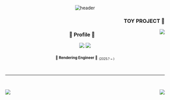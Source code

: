 
<div align="center">
  
![header](https://capsule-render.vercel.app/api?type=blur&height=300&color=gradient&text=Padocit&desc=Rendering,%20Game%20Engine)

<div align="center">
<h3 align="right"><b> TOY PROJECT 👾 </b></h3>
  <img align="right" src="https://github-readme-stats.vercel.app/api/pin/?username=padocit&repo=pado&theme=blue_navy"/>
</div>


<div align="center">
  
  ### 🐯 Profile 🐯 

  <a href="https://github.com/haileeLog" target="_blank"><img src="https://img.shields.io/badge/github-000000?style=for-the-badge&logo-bitdefender&logoColor=FFFFFF"/></a>
  <a href="https://velog.io/@padocit/posts" target="_blank"><img src="https://img.shields.io/badge/techblog-666666?style=for-the-badge&logo-bitdefender&logoColor=FFFFFF"/></a>

<sub>**💙 Rendering Engineer 💙**</sub> <sub><sub>(2025.? ~ )</sub></sub><br />

<br />
</div>

</div>

 ---

<br />


<div align="center">
<img align="left" src="https://github-readme-stats.vercel.app/api/top-langs/?username=padocit&theme=blue_navy&exclude_repo=Computer-Science-Engineering&layout=compact&langs_count=10"/></a>
<img align="right" src="https://github-readme-stats.vercel.app/api?username=padocit&show_icons=true&theme=blue_navy&hide="/>


<br /><br />
